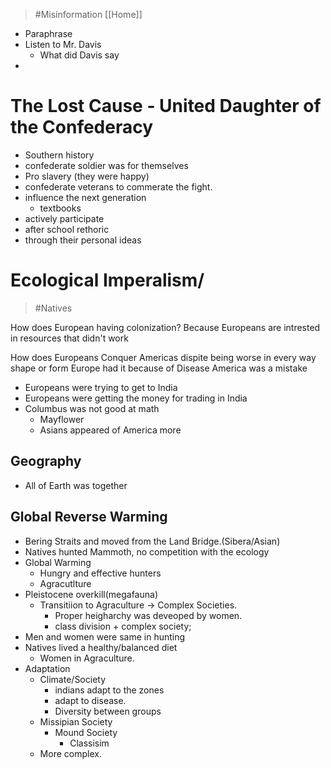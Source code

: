 > #Misinformation [[Home]]
- Paraphrase
- Listen to Mr. Davis
	- What did Davis say
- 
# The Lost Cause - United Daughter of the Confederacy
- Southern history 
- confederate soldier was for themselves
- Pro slavery (they were happy)
- confederate veterans to commerate the fight. 
- influence the next generation
	- textbooks
- actively participate
- after school rethoric
- through their personal ideas 
# Ecological Imperalism/
> #Natives

How does European having colonization?
	Because Europeans are intrested in resources that didn't work

How does Europeans Conquer Americas dispite being worse in every way shape or form
	Europe had it because of Disease
America was a mistake
- Europeans were trying to get to India
- Europeans were getting the money for trading in India
- Columbus was not good at math 
	- Mayflower
	- Asians appeared of America more
## Geography
- All of Earth was together
## Global Reverse Warming
- Bering Straits and moved from the Land Bridge.(Sibera/Asian) 
- Natives hunted Mammoth, no competition with the ecology
- Global Warming
	- Hungry and effective hunters
	- Agracutlture
- Pleistocene overkill(megafauna)
	- Transitiion to Agraculture -> Complex Societies. 
		- Proper heigharchy was deveoped by women.
		- class division + complex society;
- Men and women were same in hunting
- Natives lived a healthy/balanced diet
	- Women in Agraculture. 
- Adaptation
	- Climate/Society
		- indians adapt to the zones
		- adapt to disease. 
		- Diversity between groups
	- Missipian Society 
		- Mound Society 
			- Classisim
	- More complex. 